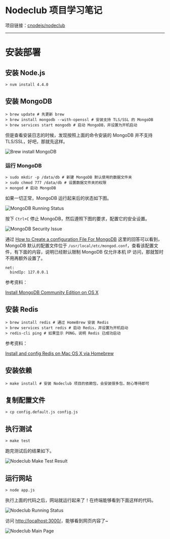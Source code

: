 # Nodeclub 项目学习笔记

项目链接：[cnodejs/nodeclub](https://github.com/cnodejs/nodeclub)

---

# 安装部署

## 安装 Node.js

```shell
> nvm install 4.4.0
```

## 安装 MongoDB

```shell
> brew update # 先更新 brew
> brew install mongodb --with-openssl # 安装支持 TLS/SSL 的 MongoDB
> brew services start mongodb # 启动 MongoDB，并设置为开机启动
```

但是查看安装日志的时候，发现按照上面的命令安装的 MongoDB 并不支持 TLS/SSL，好吧，那就先这样。

![Brew install MongoDB](https://gitee.com/samsara9527/Pics/raw/master/nodeclub/brew-install-mongodb.png)

### 运行 MongoDB

```shell
> sudo mkdir -p /data/db # 新建 MongoDB 默认使用的数据文件夹
> sudo chmod 777 /data/db # 设置数据文件夹的权限
> mongod # 启动 MongoDB
```

如果一切正常，MongoDB 运行起来后的状态如下图。

![MongoDB Running Status](https://gitee.com/samsara9527/Pics/raw/master/nodeclub/mongodb-running-status.png)

按下 `Ctrl+C` 停止 MongoDB，然后遵照下图的要求，配置它的安全设置。

![MongoDB Security Issue](https://gitee.com/samsara9527/Pics/raw/master/nodeclub/mongodb-security-issue.png)

通过 [How to Create a configuration File For MongoDB](https://stackoverflow.com/a/14567161/2667665) 这里的回答可以看到，MongoDB 默认的配置文件位于 `/usr/local/etc/mongod.conf`，查看该配置文件，有下面的内容，说明已经默认限制 MongoDB 仅允许本机 IP 访问，那就暂时不用再额外设置了。

```shell
net:
  bindIp: 127.0.0.1
```

参考资料：

[Install MongoDB Community Edition on OS X](https://docs.mongodb.com/manual/tutorial/install-mongodb-on-os-x/)

## 安装 Redis

```shell
> brew install redis # 通过 HomeBrew 安装 Redis
> brew services start redis # 启动 Redis，并设置为开机启动
> redis-cli ping # 如果显示 PONG，说明 Redis 已成功启动
```

参考资料：

[Install and config Redis on Mac OS X via Homebrew](https://medium.com/@petehouston/install-and-config-redis-on-mac-os-x-via-homebrew-eb8df9a4f298)

## 安装依赖

```shell
> make install # 安装 Nodeclub 项目的依赖包，会安装很多包，耐心等待即可
```

## 复制配置文件

```shell
> cp config.default.js config.js
```

## 执行测试

```shell
> make test
```

跑完测试后的结果如下。

![Nodeclub Make Test Result](https://gitee.com/samsara9527/Pics/raw/master/nodeclub/nodeclub-make-test.png)

## 运行网站

```shell
> node app.js
```

执行上面的代码之后，网站就运行起来了！在终端能够看到下面这样的代码。

![Nodeclub Running Status](https://gitee.com/samsara9527/Pics/raw/master/nodeclub/nodeclub-running-status.png)

访问 [http://localhost:3000/](http://localhost:3000/)，能够看到网页内容了~

![Nodeclub Main Page](https://gitee.com/samsara9527/Pics/raw/master/nodeclub/nodeclub-mainpage.png)
